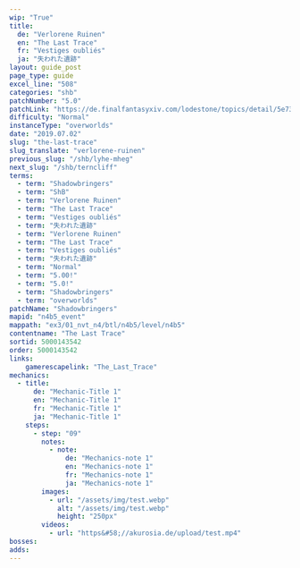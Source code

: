 ```yaml
---
wip: "True"
title:
  de: "Verlorene Ruinen"
  en: "The Last Trace"
  fr: "Vestiges oubliés"
  ja: "失われた遺跡"
layout: guide_post
page_type: guide
excel_line: "508"
categories: "shb"
patchNumber: "5.0"
patchLink: "https://de.finalfantasyxiv.com/lodestone/topics/detail/5e73c51856d5f1a693b878db0301e239d767c3e9"
difficulty: "Normal"
instanceType: "overworlds"
date: "2019.07.02"
slug: "the-last-trace"
slug_translate: "verlorene-ruinen"
previous_slug: "/shb/lyhe-mheg"
next_slug: "/shb/terncliff"
terms:
  - term: "Shadowbringers"
  - term: "ShB"
  - term: "Verlorene Ruinen"
  - term: "The Last Trace"
  - term: "Vestiges oubliés"
  - term: "失われた遺跡"
  - term: "Verlorene Ruinen"
  - term: "The Last Trace"
  - term: "Vestiges oubliés"
  - term: "失われた遺跡"
  - term: "Normal"
  - term: "5.00!"
  - term: "5.0!"
  - term: "Shadowbringers"
  - term: "overworlds"
patchName: "Shadowbringers"
mapid: "n4b5_event"
mappath: "ex3/01_nvt_n4/btl/n4b5/level/n4b5"
contentname: "The Last Trace"
sortid: 5000143542
order: 5000143542
links:
    gamerescapelink: "The_Last_Trace"
mechanics:
  - title:
      de: "Mechanic-Title 1"
      en: "Mechanic-Title 1"
      fr: "Mechanic-Title 1"
      ja: "Mechanic-Title 1"
    steps:
      - step: "09"
        notes:
          - note:
              de: "Mechanics-note 1"
              en: "Mechanics-note 1"
              fr: "Mechanics-note 1"
              ja: "Mechanics-note 1"
        images:
          - url: "/assets/img/test.webp"
            alt: "/assets/img/test.webp"
            height: "250px"
        videos:
          - url: "https&#58;//akurosia.de/upload/test.mp4"
bosses:
adds:
---
```

